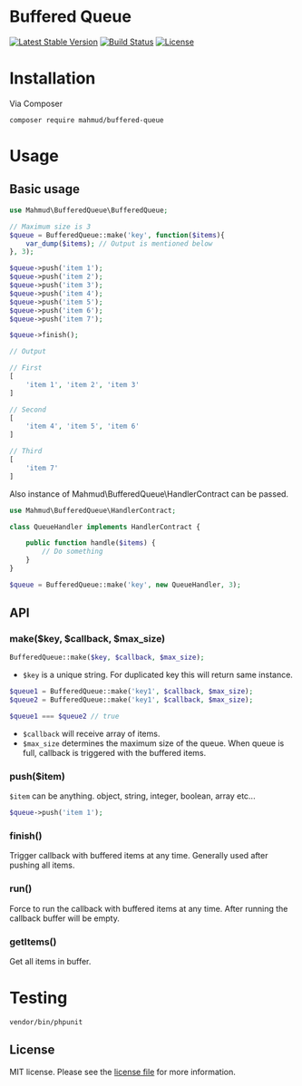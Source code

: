 # Buffered Queue

[![Latest Stable Version](https://poser.pugx.org/mahmud/buffered-queue/v/stable)](https://packagist.org/packages/mahmud/buffered-queue)
[![Build Status](https://travis-ci.org/mahmudkuet11/Buffered-Queue.svg?branch=master)](https://travis-ci.org/mahmudkuet11/Buffered-Queue)
[![License](https://poser.pugx.org/mahmud/buffered-queue/license)](https://packagist.org/packages/mahmud/buffered-queue)

# Installation
Via Composer

`composer require mahmud/buffered-queue`

# Usage

## Basic usage

```php
use Mahmud\BufferedQueue\BufferedQueue;

// Maximum size is 3
$queue = BufferedQueue::make('key', function($items){
    var_dump($items); // Output is mentioned below
}, 3);

$queue->push('item 1');
$queue->push('item 2');
$queue->push('item 3');
$queue->push('item 4');
$queue->push('item 5');
$queue->push('item 6');
$queue->push('item 7');

$queue->finish();

// Output

// First
[
    'item 1', 'item 2', 'item 3'
]

// Second
[
    'item 4', 'item 5', 'item 6'
]

// Third
[
    'item 7'
]
```

Also instance of Mahmud\BufferedQueue\HandlerContract can be passed.

```php
use Mahmud\BufferedQueue\HandlerContract;

class QueueHandler implements HandlerContract {

    public function handle($items) {
        // Do something
    }
}

$queue = BufferedQueue::make('key', new QueueHandler, 3);
```

## API

### make($key, $callback, $max_size)

```php
BufferedQueue::make($key, $callback, $max_size);
```

- `$key` is a unique string. For duplicated key this will return same instance.

```php
$queue1 = BufferedQueue::make('key1', $callback, $max_size);
$queue2 = BufferedQueue::make('key1', $callback, $max_size);

$queue1 === $queue2 // true
```

- `$callback` will receive array of items.
- `$max_size` determines the maximum size of the queue. When queue is full, callback is triggered with the buffered items.

### push($item)

`$item` can be anything. object, string, integer, boolean, array etc...

```php
$queue->push('item 1');
```

### finish()
Trigger callback with buffered items at any time. Generally used after pushing all items.

### run()
Force to run the callback with buffered items at any time. After running the callback buffer will be empty.

### getItems()
Get all items in buffer.

# Testing

`vendor/bin/phpunit`

## License

MIT license. Please see the [license file](license.md) for more information.